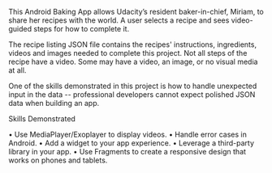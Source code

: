 This Android Baking App allows Udacity’s resident baker-in-chief, Miriam, to share her recipes with the world. A user selects a recipe and sees video-guided steps for how to complete it.

The recipe listing JSON file contains the recipes' instructions, ingredients, videos and images needed to complete this project. Not all steps of the recipe have a video. Some may have a video, an image, or no visual media at all.

One of the skills demonstrated in this project is how to handle unexpected input in the data -- professional developers cannot expect polished JSON data when building an app.

Skills Demonstrated

• Use MediaPlayer/Exoplayer to display videos.
• Handle error cases in Android.
• Add a widget to your app experience.
• Leverage a third-party library in your app.
• Use Fragments to create a responsive design that works on phones and tablets.
